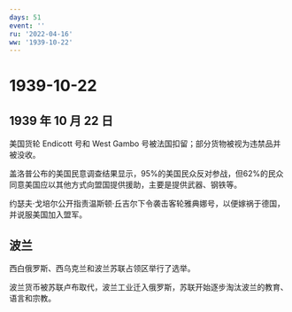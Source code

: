 ```yaml
---
days: 51
event: ''
ru: '2022-04-16'
ww: '1939-10-22'
---
```


# 1939-10-22

## 1939 年 10 月 22 日

美国货轮 Endicott 号和 West Gambo
号被法国扣留；部分货物被视为违禁品并被没收。

盖洛普公布的美国民意调查结果显示，95%的美国民众反对参战，但62%的民众同意美国应以其他方式向盟国提供援助，主要是提供武器、钢铁等。

约瑟夫·戈培尔公开指责温斯顿·丘吉尔下令袭击客轮雅典娜号，以便嫁祸于德国，并说服美国加入盟军。

## 波兰

西白俄罗斯、西乌克兰和波兰苏联占领区举行了选举。

波兰货币被苏联卢布取代，波兰工业迁入俄罗斯，苏联开始逐步淘汰波兰的教育、语言和宗教。